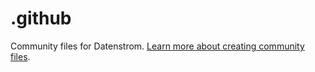 # .github

Community files for Datenstrom. [Learn more about creating community files](https://docs.github.com/en/communities/setting-up-your-project-for-healthy-contributions/creating-a-default-community-health-file).
